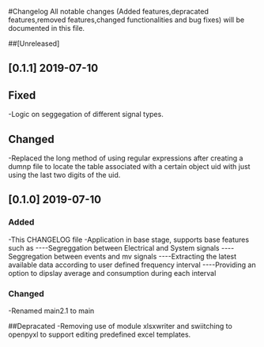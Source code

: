 #Changelog
All notable changes (Added features,depracated features,removed features,changed functionalities and bug fixes) will be documented in this file.

##[Unreleased]

## [0.1.1] 2019-07-10
## Fixed
-Logic on seggegation of different signal types.
## Changed
-Replaced the long method of using regular expressions after creating a dumnp file to locate the table associated with a certain object uid with just using the last two digits of the uid.

## [0.1.0] 2019-07-10
### Added
-This CHANGELOG file
-Application in base stage, supports base features such as 
----Segreggation between Electrical and System signals
----Seggregation between events and mv signals
----Extracting the latest available data according to user defined frequency interval
----Providing an option to dipslay average and consumption during each interval

### Changed
-Renamed main2.1 to main

##Depracated
-Removing use of module xlsxwriter and swiitching to openpyxl to support editing predefined excel templates.

